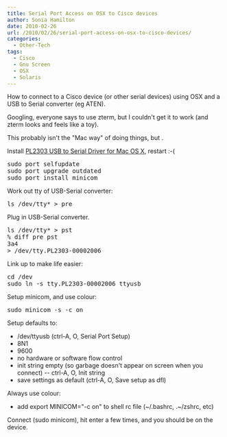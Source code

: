 ```yaml
---
title: Serial Port Access on OSX to Cisco devices
author: Sonia Hamilton
date: 2010-02-26
url: /2010/02/26/serial-port-access-on-osx-to-cisco-devices/
categories:
  - Other-Tech
tags:
  - Cisco
  - Gnu Screen
  - OSX
  - Solaris
---
```

How to connect to a Cisco device (or other serial devices) using OSX and a USB to Serial converter (eg ATEN).

<!--more-->

Googling, everyone says to use zterm, but I couldn't get it to work (and zterm looks and feels like a toy).

This probably isn't the "Mac way" of doing things, but </whatever>.

Install [PL2303 USB to Serial Driver for Mac OS X][1], restart :-(

<pre>sudo port selfupdate
sudo port upgrade outdated
sudo port install minicom</pre>

Work out tty of USB-Serial converter:

<pre>ls /dev/tty* &gt; pre</pre>

Plug in USB-Serial converter.

<pre>ls /dev/tty* &gt; pst
% diff pre pst
3a4
&gt; /dev/tty.PL2303-00002006</pre>

Link up to make life easier:

<pre>cd /dev
sudo ln -s tty.PL2303-00002006 ttyusb</pre>

Setup minicom, and use colour:

<pre>sudo minicom -s -c on</pre>

Setup defaults to:

  * /dev/ttyusb (ctrl-A, O, Serial Port Setup)
  * 8N1
  * 9600
  * no hardware or software flow control
  * init string empty (so garbage doesn't appear on screen when you connect) -- ctrl-A, O, Init string
  * save settings as default (ctrl-A, O, Save setup as dfl)

Always use colour:

  * add export MINICOM="-c on" to shell rc file (~/.bashrc, .~/zshrc, etc)

Connect (sudo minicom), hit enter a few times, and you should be on the device.

 [1]: http://sourceforge.net/projects/osx-pl2303/
